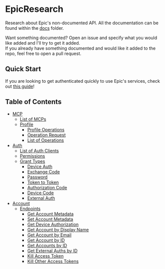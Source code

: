 # EpicResearch
Research about Epic's non-documented API. All the documentation can be found within the [docs](https://github.com/MixV2/EpicResearch/tree/master/docs) folder.  

Want something documented? Open an issue and specify what you would like added and I'll try to get it added.  
If you already have something documented and would like it added to the repo, feel free to open a pull request.

## Quick Start
If you are looking to get authenticated quickly to use Epic's services, check out [this guide](https://github.com/MixV2/EpicResearch/blob/master/docs/auth/grant_types/authorization_code.md)!

## Table of Contents
- [MCP](https://github.com/MixV2/EpicResearch/tree/master/docs/mcp)
  - [List of MCPs](https://github.com/MixV2/EpicResearch/blob/master/docs/mcp/mcp_list.md)
  - [Profile](https://github.com/MixV2/EpicResearch/tree/master/docs/mcp/profile)
    - [Profile Operations](https://github.com/MixV2/EpicResearch/blob/master/docs/mcp/profile/profile_operations.md)
    - [Operation Request](https://github.com/MixV2/EpicResearch/blob/master/docs/mcp/profile/operation_request.md)
    - [List of Operations](https://github.com/MixV2/EpicResearch/tree/master/docs/mcp/profile/operations)
- [Auth](https://github.com/MixV2/EpicResearch/tree/master/docs/auth)
  - [List of Auth Clients](https://github.com/MixV2/EpicResearch/blob/master/docs/auth/auth_clients.md)
  - [Permissions](https://github.com/MixV2/EpicResearch/tree/master/docs/auth/permissions)
  - [Grant Types](https://github.com/MixV2/EpicResearch/tree/master/docs/auth/grant_types)
    - [Device Auth](https://github.com/MixV2/EpicResearch/blob/master/docs/auth/grant_types/device_auth.md)
    - [Exchange Code](https://github.com/MixV2/EpicResearch/blob/master/docs/auth/grant_types/exchange_code.md)
    - [Password](https://github.com/MixV2/EpicResearch/blob/master/docs/auth/grant_types/password.md)
    - [Token to Token](https://github.com/MixV2/EpicResearch/blob/master/docs/auth/grant_types/token_to_token.md)
    - [Authorization Code](https://github.com/MixV2/EpicResearch/blob/master/docs/auth/grant_types/authorization_code.md)
    - [Device Code](https://github.com/MixV2/EpicResearch/blob/master/docs/auth/grant_types/device_code.md)
    - [External Auth](https://github.com/MixV2/EpicResearch/blob/master/docs/auth/grant_types/external_auth.md)
- [Account](https://github.com/MixV2/EpicResearch/tree/master/docs/account)
  - [Endpoints](https://github.com/MixV2/EpicResearch/tree/master/docs/account/endpoints)
    - [Get Account Metadata](https://github.com/MixV2/EpicResearch/blob/master/docs/account/endpoints/get_account_metadata.md)
    - [Set Account Metadata](https://github.com/MixV2/EpicResearch/blob/master/docs/account/endpoints/set_account_metadata.md)
    - [Get Device Authorization](https://github.com/MixV2/EpicResearch/blob/master/docs/account/endpoints/get_device_authorization.md)
    - [Get Account by Display Name](https://github.com/MixV2/EpicResearch/blob/master/docs/account/endpoints/get_account_by_display_name.md)
    - [Get Account by Email](https://github.com/MixV2/EpicResearch/blob/master/docs/account/endpoints/get_account_by_email.md)
    - [Get Account by ID](https://github.com/MixV2/EpicResearch/blob/master/docs/account/endpoints/get_account_by_id.md)
    - [Get Accounts by ID](https://github.com/MixV2/EpicResearch/blob/master/docs/account/endpoints/get_accounts_by_id.md)
    - [Get External Auths by ID](https://github.com/MixV2/EpicResearch/blob/master/docs/account/endpoints/get_external_auths_by_id.md)
    - [Kill Access Token](https://github.com/MixV2/EpicResearch/blob/master/docs/account/endpoints/kill_access_token.md)
    - [Kill Other Access Tokens](https://github.com/MixV2/EpicResearch/blob/master/docs/account/endpoints/kill_other_access_tokens.md)
